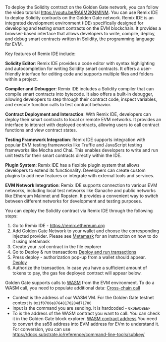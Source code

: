 To deploy the Solidity contract on the Golden Gate network, you can follow the video tutorial <https://youtu.be/RA6M2KNMINM>.
You can use Remix IDE to deploy Solidity contracts on the Golden Gate network.
Remix IDE is an integrated development environment (IDE) specifically designed for developing and testing smart contracts on the EVM blockchain. It provides a browser-based interface that allows developers to write, compile, deploy, and debug smart contracts written in Solidity, the programming language for EVM.

Key features of Remix IDE include:

**Solidity Editor**: Remix IDE provides a code editor with syntax highlighting and autocompletion for writing Solidity smart contracts. It offers a user-friendly interface for editing code and supports multiple files and folders within a project.

**Compiler and Debugger**: Remix IDE includes a Solidity compiler that can compile smart contracts into bytecode. It also offers a built-in debugger, allowing developers to step through their contract code, inspect variables, and execute function calls to test contract behavior.

**Contract Deployment and Interaction**: With Remix IDE, developers can deploy their smart contracts to local or remote EVM networks. It provides an interface to interact with deployed contracts, allowing users to call contract functions and view contract states.

**Testing Framework Integration**: Remix IDE supports integration with popular EVM testing frameworks like Truffle and JavaScript testing frameworks like Mocha and Chai. This enables developers to write and run unit tests for their smart contracts directly within the IDE.

**Plugin System**: Remix IDE has a flexible plugin system that allows developers to extend its functionality. Developers can create custom plugins to add new features or integrate with external tools and services.

**EVM Network Integration**: Remix IDE supports connection to various EVM networks, including local test networks like Ganache and public networks like Ethereum Mainnet and Ropsten. It provides a convenient way to switch between different networks for development and testing purposes.

You can deploy the Solidity contract via Remix IDE through the following steps:
1. Go to Remix IDE - <https://remix.ethereum.org>
2. Add Golden Gate Network to your wallet and choose the corresponding injected provider. Please see [Metamask][metamask] for an instruction on how to do it using metamask
3. Create your .sol contract in the file explorer
4. Go to Deploy & run transactions
[Deploy and run transactions](images/solidity-deploy-and-run.jpg)
5. Press deploy - authorization pop-up from a wallet should appear.
[Deploy](images/solidity-deploy.jpg)
6. Authorize the transaction. In case you have a sufficient amount of tokens to pay, the gas fee deployed contract will appear below.

Golden Gate supports calls to [WASM] from the EVM environment. To do a WASM call, you need to populate additional data:
[Cross-chain call](images/cross-chain-call.jpg)
- Context is the address of our WASM VM. For the Golden Gate testnet context is `0x1f0700e87648170284d71700`
- Input is the command you are sending. It is hardcoded - `0xDEADBEEF`
- To is the address of the WASM contract you want to call. You can check it in the Golden Gate block explorer. [WASM contract address](images/check-contract-address.jpg)
 You need to convert the ss58 address into EVM address for EVm to understand it. For conversion, you can use <https://docs.substrate.io/reference/command-line-tools/subkey/>

[metamask]: ./metamask.md
[WASM]: ./glossary.md#wasm
